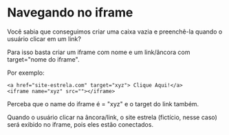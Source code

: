 # Navegando no iframe

Você sabia que conseguimos criar uma caixa vazia e preenchê-la quando o usuário clicar em um link?

Para isso basta criar um iframe com nome e um link/âncora com target="nome do iframe".

Por exemplo:

``<a href="site-estrela.com" target="xyz"> Clique Aqui!</a>``<br>
``<iframe name="xyz" src=""></iframe>``

Perceba que o name do iframe é = "xyz" e o target do link também.

Quando o usuário clicar na âncora/link, o site estrela (fictício, nesse caso) será exibido no iframe, pois eles estão conectados.

